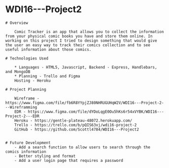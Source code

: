 # WDI16---Project2

    # Overview

        Comic Tracker is an app that allows you to collect the information from your physical comic books you have and store them online. In working on this project I tried to design something that would give the user an easy way to track their comics collection and to see useful information about those comics.

    # Technologies Used

        * Languages - HTML5, Javascript, Backend - Express, Handlebars, and MongoDB
        * Planning - Trello and Figma
        Hosting - Heroku

    # Project Planning

        Wireframe - https://www.figma.com/file/fb6R8YYpjZJ80NHRUGUHqW2V/WDI16---Project-2---Wireframming
        EDR - https://www.figma.com/file/dYDoLqgE0Ou5hKs6r54xVYBK/WDI16---Project-2---EDR
        Heroku - https://gentle-plateau-48072.herokuapp.com/
        Trello - https://trello.com/b/pQIS63xj/wdi16-project-2
        GitHub - https://github.com/Scottl4784/WDI16---Project2
        
        
    # Future Development
        - Add a search function to allow users to search through the comics information
        - Better styling and format
        - Add a user login page that requires a password
